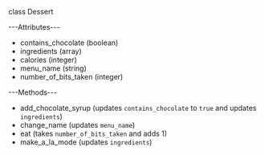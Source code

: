 class Dessert

---Attributes---
+ contains_chocolate (boolean)
+ ingredients (array)
+ calories (integer)
+ menu_name (string)
+ number_of_bits_taken (integer)

---Methods---
+ add_chocolate_syrup (updates `contains_chocolate` to `true` and updates `ingredients`)
+ change_name (updates `menu_name`)
+ eat (takes `number_of_bits_taken` and adds 1)
+ make_a_la_mode (updates `ingredients`)
